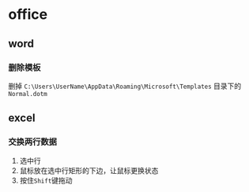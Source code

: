 # office

## word

### 删除模板

删掉 `C:\Users\UserName\AppData\Roaming\Microsoft\Templates` 目录下的 `Normal.dotm`

## excel

### 交换两行数据

1. 选中行
1. 鼠标放在选中行矩形的下边，让鼠标更换状态
1. 按住`Shift`键拖动
